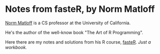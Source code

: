 # Notes from fasteR, by Norm Matloff

[Norm Matloff](https://heather.cs.ucdavis.edu/matloff.html) is a CS professor at the University of California.

He's the author of the well-know book "The Art of R Programming".

Here there are my notes and solutions from his R course, [fasteR](https://github.com/matloff/fasteR). *Just a workbook.*